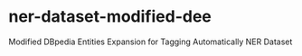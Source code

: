 # ner-dataset-modified-dee
Modified DBpedia Entities Expansion for Tagging Automatically NER Dataset

